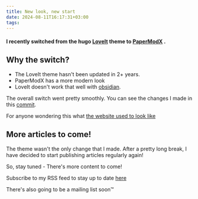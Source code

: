 ```yaml
---
title: New look, new start
date: 2024-08-11T16:17:31+03:00
tags:
---
```

#### I recently switched from the hugo [LoveIt](https://github.com/dillonzq/LoveIt) theme to [PaperModX](https://github.com/reorx/hugo-PaperModX/) .

## Why the switch?

- The LoveIt theme hasn't been updated in 2+ years.
- PaperModX has a more modern look
- LoveIt doesn't work that well with [obsidian](https://obsidian.md).

The overall switch went pretty smoothly. You can see the changes I made in this [commit](https://github.com/4rkal/blog/commit/15e21c2f357f8d3a4e6ba11896d5369ec3ccb315).

For anyone wondering this what [the website used to look like](https://web.archive.org/web/20240615224820/https://4rkal.eu.org/)
## More articles to come!
The theme wasn't the only change that I made. After a pretty long break, I have decided to start publishing articles regularly again! 

So, stay tuned - There's more content to come!

Subscribe to my RSS feed to stay up to date [here](../../index.xml)

There's also going to be a mailing list soon™️